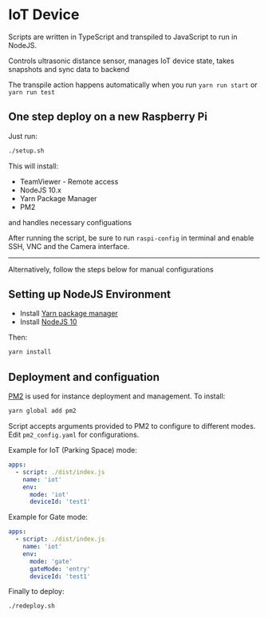 # IoT Device

Scripts are written in TypeScript and transpiled to JavaScript to run in NodeJS. 

Controls ultrasonic distance sensor, manages IoT device state, takes snapshots and sync data to backend

The transpile action happens automatically when you run `yarn run start` or `yarn run test`

## One step deploy on a new Raspberry Pi

Just run:

```sh
./setup.sh
```

This will install:

- TeamViewer - Remote access
- NodeJS 10.x
- Yarn Package Manager
- PM2

and handles necessary configuations

After running the script, be sure to run `raspi-config` in terminal and enable SSH, VNC and the Camera interface.

---

Alternatively, follow the steps below for manual configurations

## Setting up NodeJS Environment

- Install [Yarn package manager](https://yarnpkg.com/getting-started)
- Install [NodeJS 10](https://nodejs.org/en/download/)

Then:

```sh
yarn install
```

## Deployment and configuation

[PM2](https://pm2.keymetrics.io/) is used for instance deployment and management. To install:

```sh
yarn global add pm2
```

Script accepts arguments provided to PM2 to configure to different modes. Edit `pm2_config.yaml` for configurations.

Example for IoT (Parking Space) mode:

```yaml
apps:
  - script: ./dist/index.js
    name: 'iot'
    env:
      mode: 'iot'
      deviceId: 'test1'
```

Example for Gate mode:

```yaml
apps:
  - script: ./dist/index.js
    name: 'iot'
    env:
      mode: 'gate'
      gateMode: 'entry'
      deviceId: 'test1'
```

Finally to deploy:

```sh
./redeploy.sh
```